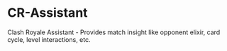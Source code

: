 # CR-Assistant
Clash Royale Assistant - Provides match insight like opponent elixir, card cycle, level interactions, etc.
